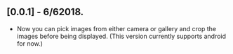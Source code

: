 ## [0.0.1] - 6/62018.

* Now you can pick images from either camera or gallery and crop the images before being displayed. (This version currently supports android for now.)
